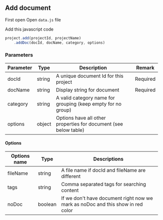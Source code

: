 ## Add document

First open Open `data.js` file

Add this javascript code

``` javascript
project.add(projectId, projectName)
    .addDoc(docId, docName, category, options)
```


### Parameters

| Parameter | Type | Description | Remark |
| --------- | ---- | ----------- | ------ |
| docId     | string | A unique document Id for this project | Required |
| docName   | string | Display string for document | Required |
| category | string | A valid category name for grouping (keep empty for no group) | |
| options | object | Options have all other properties for document (see below table) | |


#### Options

| Options name | Type | Descriptions |
| ------------ | ---- | ------------ |
| fileName | string | A file name if docId and fileName are different |
| tags | string | Comma separated tags for searching content  |
| noDoc | boolean | If we don't have document right now we mark as noDoc and this show in red color |


